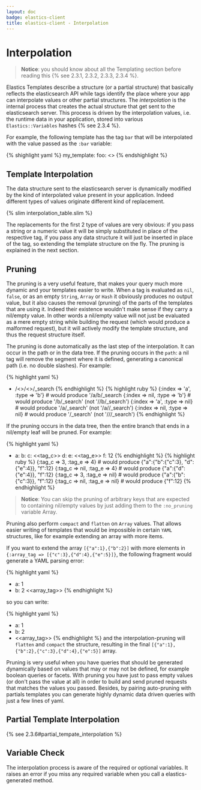 ```yaml
---
layout: doc
badge: elastics-client
title: elastics-client - Interpolation
---
```


# Interpolation

> __Notice__: you should know about all the Templating section before reading this {% see 2.3.1, 2.3.2, 2.3.3, 2.3.4 %}.

Elastics Templates describe a structure (or a partial structure) that basically reflects the elasticsearch API while tags identify the place where your app can interpolate values or other partial structures. The _interpolation_ is the internal process that creates the actual structure that get sent to the elasticsearch server. This process is driven by the interpolation values, i.e. the runtime data in your application, stored into various `Elastics::Variables` hashes {% see 2.3.4 %}.

For example, the following template has the tag `bar` that will be interpolated with the value passed as the `:bar` variable:

{% shighlight yaml %}
my_template:
  foo: <<bar>>
{% endshighlight %}

## Template Interpolation

The data structure sent to the elasticsearch server is dynamically modified by the kind of interpolated value present in your application. Indeed different types of values originate different kind of replacement.

{% slim interpolation_table.slim %}

The replacements for the first 2 type of values are very obvious: if you pass a string or a numeric value it will be simply substituted in place of the respective tag, if you pass any data structure it will just be inserted in place of the tag, so extending the template structure on the fly. The pruning is explained in the next section.

## Pruning

The pruning is a very useful feature, that makes your query much more dynamic and your templates easier to write. When a tag is evaluated as `nil`, `false`, or as an empty `String`, `Array` or `Hash` it obviously produces no output value, but it also causes the removal (pruning) of the parts of the templates that are using it. Indeed their existence wouldn't make sense if they carry a nil/empty value. In other words a nil/empty value will not just be evaluated as a mere empty string while building the request (which would produce a malformed request), but it will actively modify the template structure, and thus the request structure itself.

The pruning is done automatically as the last step of the interpolation. It can occur in the path or in the data tree. If the pruning occurs in the `path`: a nil tag will remove the segment where it is defined, generating a canonical path (i.e. no double slashes). For example:

{% highlight yaml %}
- /<<index>>/<<type>>/_search
{% endhighlight %}
{% highlight ruby %}
{:index => 'a', :type => 'b'} # would produce '/a/b/_search
{:index => nil, :type => 'b'} # would produce '/b/_search'  (not '//b/_search')
{:index => 'a', :type => nil} # would produce '/a/_search'  (not '/a//_search')
{:index => nil, :type => nil} # would produce '/_search'    (not '///_search')
{% endhighlight %}

If the pruning occurs in the data tree, then the entire branch that ends in a nil/empty leaf will be pruned. For example:

{% highlight yaml %}
- a:
    b:
      c: <<tag_c>>
    d:
      e: <<tag_e>>
  f: 12
{% endhighlight %}
{% highlight ruby %}
{:tag_c => 3,   :tag_e => 4}   # would produce {"a":{"b":{"c":3}, "d":{"e":4}}, "f":12}
{:tag_c => nil, :tag_e => 4}   # would produce {"a":{"d":{"e":4}}, "f":12}
{:tag_c => 3,   :tag_e => nil} # would produce {"a":{"b":{"c":3}}, "f":12}
{:tag_c => nil, :tag_e => nil} # would produce {"f":12}
{% endhighlight %}

> __Notice__: You can skip the pruning of arbitrary keys that are expected to containing nil/empty values by just adding them to the `:no_pruning` variable Array.

Pruning also perform `compact` and `flatten` on `Array` values. That allows easier writing of templates that would be impossible in certain `YAML` structures, like for example extending an array with more items.

If you want to extend the array `[{"a":1},{"b":2}]` with more elements in `{:array_tag => [{"c":3},{"d":4},{"e":5}]}`, the following fragment would generate a YAML parsing error:

{% highlight yaml %}
- a: 1
- b: 2
<<array_tag>>
{% endhighlight %}

so you can write:

{% highlight yaml %}
- a: 1
- b: 2
- <<array_tag>>
{% endhighlight %}
and the interpolation-pruning will `flatten` and `compact` the structure, resulting in the final `[{"a":1},{"b":2},{"c":3},{"d":4},{"e":5}]` array.

Pruning is very useful when you have queries that should be generated dynamically based on values that may or may not be defined, for example boolean queries or facets. With pruning you have just to pass empty values (or don't pass the value at all) in order to build and send pruned requests that matches the values you passed. Besides, by pairing auto-pruning with partials templates you can generate highly dynamic data driven queries with just a few lines of yaml.

## Partial Template Interpolation

{% see 2.3.6#partial_tempate_interpolation %}


## Variable Check

The interpolation process is aware of the required or optional variables. It raises an error if you miss any required variable when you call a elastics-generated method.
